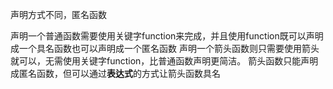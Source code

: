 声明方式不同，匿名函数

声明一个普通函数需要使用关键字function来完成，并且使用function既可以声明成一个具名函数也可以声明成一个匿名函数
声明一个箭头函数则只需要使用箭头就可以，无需使用关键字function，比普通函数声明更简洁。
箭头函数只能声明成匿名函数，但可以通过**表达式**的方式让箭头函数具名
